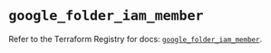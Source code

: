# `google_folder_iam_member`

Refer to the Terraform Registry for docs: [`google_folder_iam_member`](https://registry.terraform.io/providers/hashicorp/google/6.49.0/docs/resources/folder_iam_member).
